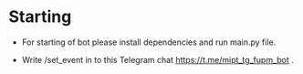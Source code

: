 # Starting

* For starting of bot please install dependencies and run main.py file. 

* Write /set_event in to this Telegram chat https://t.me/mipt_tg_fupm_bot .
